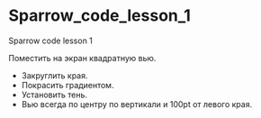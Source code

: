 # Sparrow_code_lesson_1
Sparrow code lesson 1

Поместить на экран квадратную вью.

- Закруглить края.
-  Покрасить градиентом.
-  Установить тень.
-   Вью всегда по центру по вертикали и 100pt от левого края.
